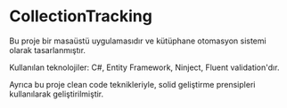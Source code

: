 # CollectionTracking

Bu proje bir masaüstü uygulamasıdır ve kütüphane otomasyon sistemi olarak tasarlanmıştır.

Kullanılan teknolojiler: C#, Entity Framework, Ninject, Fluent validation'dır.

Ayrıca bu proje clean code teknikleriyle, solid geliştirme prensipleri kullanılarak geliştirilmiştir.
